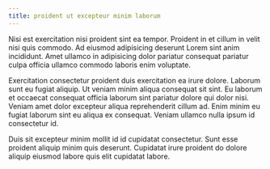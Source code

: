 ```yaml
---
title: proident ut excepteur minim laborum
---
```


Nisi est exercitation nisi proident sint ea tempor. Proident in et cillum in velit nisi quis commodo. Ad eiusmod adipisicing deserunt Lorem sint anim incididunt. Amet ullamco in adipisicing dolor pariatur consequat pariatur culpa officia ullamco commodo laboris enim voluptate.

Exercitation consectetur proident duis exercitation ea irure dolore. Laborum sunt eu fugiat aliquip. Ut veniam minim aliqua consequat sit sint. Eu laborum et occaecat consequat officia laborum sint pariatur dolore qui dolor nisi. Veniam amet dolor excepteur aliqua reprehenderit cillum ad. Enim minim eu fugiat laborum sint eu aliqua ex consequat. Veniam ullamco nulla ipsum id consectetur id.

Duis sit excepteur minim mollit id id cupidatat consectetur. Sunt esse proident aliquip minim quis deserunt. Cupidatat irure proident do dolore aliquip eiusmod labore quis elit cupidatat labore.
